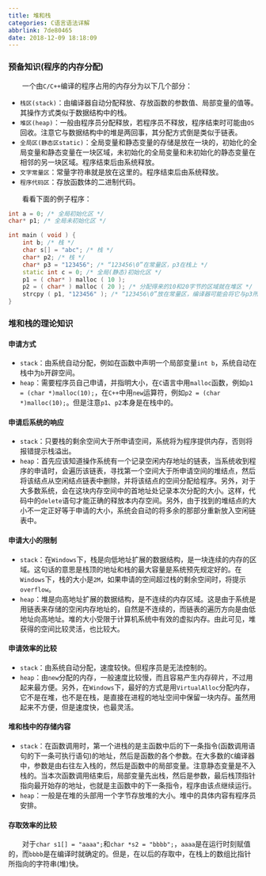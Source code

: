 ```yaml
---
title: 堆和栈
categories: C语言语法详解
abbrlink: 7de80465
date: 2018-12-09 18:18:09
---
```

### 预备知识(程序的内存分配)

&emsp;&emsp;一个由`C/C++`编译的程序占用的内存分为以下几个部分：

- `栈区(stack)`：由编译器自动分配释放、存放函数的参数值、局部变量的值等。其操作方式类似于数据结构中的栈。
- `堆区(heap)`：一般由程序员分配释放，若程序员不释放，程序结束时可能由`OS`回收。注意它与数据结构中的堆是两回事，其分配方式倒是类似于链表。
- `全局区(静态区static)`：全局变量和静态变量的存储是放在一块的，初始化的全局变量和静态变量在一块区域，未初始化的全局变量和未初始化的静态变量在相邻的另一块区域。程序结束后由系统释放。
- `文字常量区`：常量字符串就是放在这里的。程序结束后由系统释放。
- `程序代码区`：存放函数体的二进制代码。

&emsp;&emsp;看看下面的例子程序：

``` cpp
int a = 0; /* 全局初始化区 */
char* p1; /* 全局未初始化区 */

int main ( void ) {
    int b; /* 栈 */
    char s[] = "abc"; /* 栈 */
    char* p2; /* 栈 */
    char* p3 = "123456"; /* “123456\0”在常量区，p3在栈上 */
    static int c = 0; /* 全局(静态)初始化区 */
    p1 = ( char* ) malloc ( 10 );
    p2 = ( char* ) malloc ( 20 ); /* 分配得来的10和20字节的区域就在堆区 */
    strcpy ( p1, "123456" ); /* “123456\0”放在常量区，编译器可能会将它与p3所指向的“123456”优化成同一个地方 */
}
```

### 堆和栈的理论知识

#### 申请方式

- `stack`：由系统自动分配，例如在函数中声明一个局部变量`int b`，系统自动在栈中为`b`开辟空间。
- `heap`：需要程序员自己申请，并指明大小，在`C`语言中用`malloc`函数，例如`p1 = (char *)malloc(10);`，在`C++`中用`new`运算符，例如`p2 = (char *)malloc(10);`。但是注意`p1`、`p2`本身是在栈中的。

#### 申请后系统的响应

- `stack`：只要栈的剩余空间大于所申请空间，系统将为程序提供内存，否则将报错提示栈溢出。
- `heap`：首先应该知道操作系统有一个记录空闲内存地址的链表，当系统收到程序的申请时，会遍历该链表，寻找第一个空间大于所申请空间的堆结点，然后将该结点从空闲结点链表中删除，并将该结点的空间分配给程序。另外，对于大多数系统，会在这块内存空间中的首地址处记录本次分配的大小。这样，代码中的`delete`语句才能正确的释放本内存空间。另外，由于找到的堆结点的大小不一定正好等于申请的大小，系统会自动的将多余的那部分重新放入空闲链表中。

#### 申请大小的限制

- `stack`：在`Windows`下，栈是向低地址扩展的数据结构，是一块连续的内存的区域。这句话的意思是栈顶的地址和栈的最大容量是系统预先规定好的。在`Windows`下，栈的大小是`2M`，如果申请的空间超过栈的剩余空间时，将提示`overflow`。
- `heap`：堆是向高地址扩展的数据结构，是不连续的内存区域。这是由于系统是用链表来存储的空闲内存地址的，自然是不连续的，而链表的遍历方向是由低地址向高地址。堆的大小受限于计算机系统中有效的虚拟内存。由此可见，堆获得的空间比较灵活，也比较大。

#### 申请效率的比较

- `stack`：由系统自动分配，速度较快。但程序员是无法控制的。
- `heap`：由`new`分配的内存，一般速度比较慢，而且容易产生内存碎片，不过用起来最方便。另外，在`Windows`下，最好的方式是用`VirtualAlloc`分配内存，它不是在堆，也不是在栈，是直接在进程的地址空间中保留一块内存。虽然用起来不方便，但是速度快，也最灵活。

#### 堆和栈中的存储内容

- `stack`：在函数调用时，第一个进栈的是主函数中后的下一条指令(函数调用语句的下一条可执行语句)的地址，然后是函数的各个参数。在大多数的`C`编译器中，参数是由右往左入栈的，然后是函数中的局部变量。注意静态变量是不入栈的。当本次函数调用结束后，局部变量先出栈，然后是参数，最后栈顶指针指向最开始存的地址，也就是主函数中的下一条指令，程序由该点继续运行。
- `heap`：一般是在堆的头部用一个字节存放堆的大小。堆中的具体内容有程序员安排。

#### 存取效率的比较

&emsp;&emsp;对于`char s1[] = "aaaa";`和`char *s2 = "bbbb";`，`aaaa`是在运行时刻赋值的，而`bbbb`是在编译时就确定的。但是，在以后的存取中，在栈上的数组比指针所指向的字符串(堆)快。